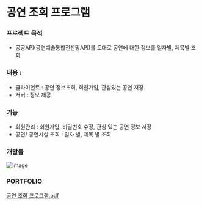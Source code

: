 # 공연 조회 프로그램  

### 프로젝트 목적
- 공공API(공연예술통합전산망API)를 토대로 공연에 대한 정보를 일자별, 제목별 조회

### 내용 : 
- 클라이언트 : 공연 정보조회, 회원가입, 관심있는 공연 저장
- 서버 : 정보 제공

### 기능
- 회원관리 : 회원가입, 비밀번호 수정, 관심 있는 공연 정보 저장
- 공연/ 공연시설 조회 : 일자 별, 제목 별 조회
  
### 개발툴 
![image](https://github.com/Kohaneul/ConcertProject/assets/96707563/8b6c460d-83e7-403e-b201-2f8692723a4d)

### PORTFOLIO
[공연 조회 프로그램.pdf](https://github.com/Kohaneul/ConcertProject/files/12603452/default.pdf)

